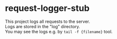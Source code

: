 # request-logger-stub

This project logs all requests to the server. \
Logs are stored in the "log" directory. \
You may see the logs e.g. by `tail -f {filename}` tool.